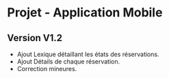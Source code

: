 # Projet - Application Mobile

## Version V1.2
- Ajout Lexique détaillant les états des réservations.
- Ajout Détails de chaque réservation.
- Correction mineures.
